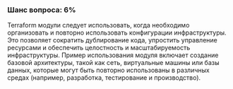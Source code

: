 ### Шанс вопроса: 6%

Terraform модули следует использовать, когда необходимо организовать и повторно использовать конфигурации инфраструктуры. Это позволяет сократить дублирование кода, упростить управление ресурсами и обеспечить целостность и масштабируемость инфраструктуры. Пример использования модуля включает создание базовой архитектуры, такой как сеть, виртуальные машины или базы данных, которые могут быть повторно использованы в различных средах (например, разработка, тестирование и производство).